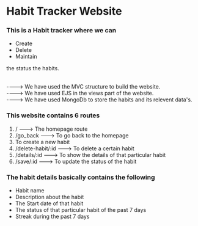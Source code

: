 <h1>Habit Tracker Website</h1>

<h3>This is a Habit tracker where we can</h3>

<ul>
  <li>Create</li>
  <li>Delete</li>
  <li>Maintain</li>
</ul> the status the habits. <br> <br>

---->  We have used the MVC structure to build the website. <br>
---->  We have used EJS in the views part of the website. <br>
---->  We have used MongoDb to store the habits and its relevent data's. <br>


<h3>This website contains 6 routes</h3>
<ol>
  <li> / ---> The homepage route </li>
  <li> /go_back ---> To go back to the homepage</li>
  <li /create-habit ---> To create a new habit </li>
  <li> /delete-habit/:id ---> To delete a certain habit </li>
  <li> /details/:id ---> To show the details of that particular habit </li>
  <li> /save/:id ---> To update the status of the habit </li>
</ol> 

<h3>The habit details basically contains the following</h3>
<ul>
  <li> Habit name</li>
  <li> Description about the habit </li>
  <li> The Start date of that habit</li>
  <li> The status of that particular habit of the past 7 days</li>
  <li> Streak during the past 7 days</li>
</ul>
